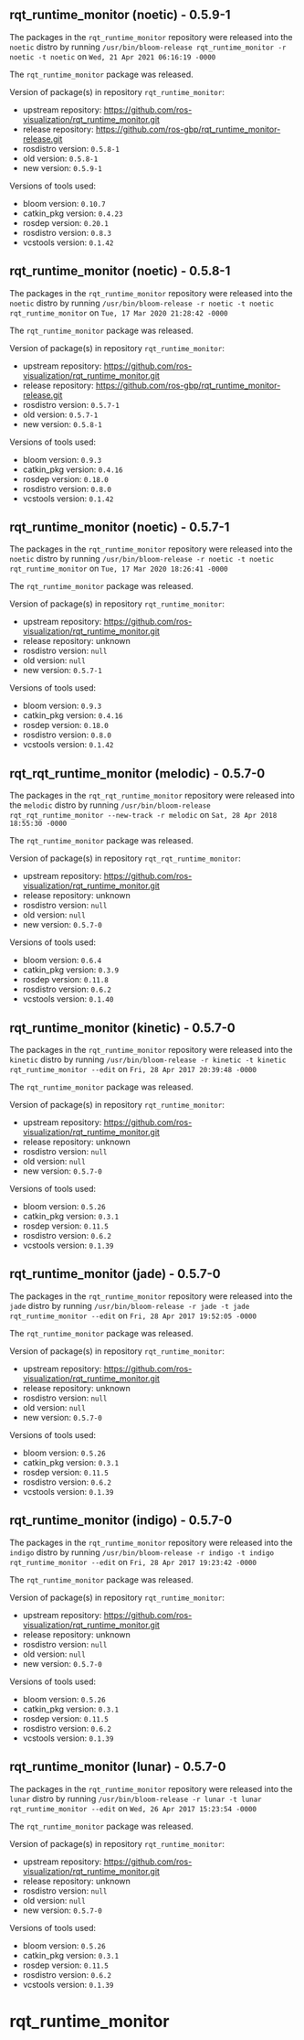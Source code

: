 ## rqt_runtime_monitor (noetic) - 0.5.9-1

The packages in the `rqt_runtime_monitor` repository were released into the `noetic` distro by running `/usr/bin/bloom-release rqt_runtime_monitor -r noetic -t noetic` on `Wed, 21 Apr 2021 06:16:19 -0000`

The `rqt_runtime_monitor` package was released.

Version of package(s) in repository `rqt_runtime_monitor`:

- upstream repository: https://github.com/ros-visualization/rqt_runtime_monitor.git
- release repository: https://github.com/ros-gbp/rqt_runtime_monitor-release.git
- rosdistro version: `0.5.8-1`
- old version: `0.5.8-1`
- new version: `0.5.9-1`

Versions of tools used:

- bloom version: `0.10.7`
- catkin_pkg version: `0.4.23`
- rosdep version: `0.20.1`
- rosdistro version: `0.8.3`
- vcstools version: `0.1.42`


## rqt_runtime_monitor (noetic) - 0.5.8-1

The packages in the `rqt_runtime_monitor` repository were released into the `noetic` distro by running `/usr/bin/bloom-release -r noetic -t noetic rqt_runtime_monitor` on `Tue, 17 Mar 2020 21:28:42 -0000`

The `rqt_runtime_monitor` package was released.

Version of package(s) in repository `rqt_runtime_monitor`:

- upstream repository: https://github.com/ros-visualization/rqt_runtime_monitor.git
- release repository: https://github.com/ros-gbp/rqt_runtime_monitor-release.git
- rosdistro version: `0.5.7-1`
- old version: `0.5.7-1`
- new version: `0.5.8-1`

Versions of tools used:

- bloom version: `0.9.3`
- catkin_pkg version: `0.4.16`
- rosdep version: `0.18.0`
- rosdistro version: `0.8.0`
- vcstools version: `0.1.42`


## rqt_runtime_monitor (noetic) - 0.5.7-1

The packages in the `rqt_runtime_monitor` repository were released into the `noetic` distro by running `/usr/bin/bloom-release -r noetic -t noetic rqt_runtime_monitor` on `Tue, 17 Mar 2020 18:26:41 -0000`

The `rqt_runtime_monitor` package was released.

Version of package(s) in repository `rqt_runtime_monitor`:

- upstream repository: https://github.com/ros-visualization/rqt_runtime_monitor.git
- release repository: unknown
- rosdistro version: `null`
- old version: `null`
- new version: `0.5.7-1`

Versions of tools used:

- bloom version: `0.9.3`
- catkin_pkg version: `0.4.16`
- rosdep version: `0.18.0`
- rosdistro version: `0.8.0`
- vcstools version: `0.1.42`


## rqt_rqt_runtime_monitor (melodic) - 0.5.7-0

The packages in the `rqt_rqt_runtime_monitor` repository were released into the `melodic` distro by running `/usr/bin/bloom-release rqt_rqt_runtime_monitor --new-track -r melodic` on `Sat, 28 Apr 2018 18:55:30 -0000`

The `rqt_runtime_monitor` package was released.

Version of package(s) in repository `rqt_rqt_runtime_monitor`:

- upstream repository: https://github.com/ros-visualization/rqt_runtime_monitor.git
- release repository: unknown
- rosdistro version: `null`
- old version: `null`
- new version: `0.5.7-0`

Versions of tools used:

- bloom version: `0.6.4`
- catkin_pkg version: `0.3.9`
- rosdep version: `0.11.8`
- rosdistro version: `0.6.2`
- vcstools version: `0.1.40`


## rqt_runtime_monitor (kinetic) - 0.5.7-0

The packages in the `rqt_runtime_monitor` repository were released into the `kinetic` distro by running `/usr/bin/bloom-release -r kinetic -t kinetic rqt_runtime_monitor --edit` on `Fri, 28 Apr 2017 20:39:48 -0000`

The `rqt_runtime_monitor` package was released.

Version of package(s) in repository `rqt_runtime_monitor`:

- upstream repository: https://github.com/ros-visualization/rqt_runtime_monitor.git
- release repository: unknown
- rosdistro version: `null`
- old version: `null`
- new version: `0.5.7-0`

Versions of tools used:

- bloom version: `0.5.26`
- catkin_pkg version: `0.3.1`
- rosdep version: `0.11.5`
- rosdistro version: `0.6.2`
- vcstools version: `0.1.39`


## rqt_runtime_monitor (jade) - 0.5.7-0

The packages in the `rqt_runtime_monitor` repository were released into the `jade` distro by running `/usr/bin/bloom-release -r jade -t jade rqt_runtime_monitor --edit` on `Fri, 28 Apr 2017 19:52:05 -0000`

The `rqt_runtime_monitor` package was released.

Version of package(s) in repository `rqt_runtime_monitor`:

- upstream repository: https://github.com/ros-visualization/rqt_runtime_monitor.git
- release repository: unknown
- rosdistro version: `null`
- old version: `null`
- new version: `0.5.7-0`

Versions of tools used:

- bloom version: `0.5.26`
- catkin_pkg version: `0.3.1`
- rosdep version: `0.11.5`
- rosdistro version: `0.6.2`
- vcstools version: `0.1.39`


## rqt_runtime_monitor (indigo) - 0.5.7-0

The packages in the `rqt_runtime_monitor` repository were released into the `indigo` distro by running `/usr/bin/bloom-release -r indigo -t indigo rqt_runtime_monitor --edit` on `Fri, 28 Apr 2017 19:23:42 -0000`

The `rqt_runtime_monitor` package was released.

Version of package(s) in repository `rqt_runtime_monitor`:

- upstream repository: https://github.com/ros-visualization/rqt_runtime_monitor.git
- release repository: unknown
- rosdistro version: `null`
- old version: `null`
- new version: `0.5.7-0`

Versions of tools used:

- bloom version: `0.5.26`
- catkin_pkg version: `0.3.1`
- rosdep version: `0.11.5`
- rosdistro version: `0.6.2`
- vcstools version: `0.1.39`


## rqt_runtime_monitor (lunar) - 0.5.7-0

The packages in the `rqt_runtime_monitor` repository were released into the `lunar` distro by running `/usr/bin/bloom-release -r lunar -t lunar rqt_runtime_monitor --edit` on `Wed, 26 Apr 2017 15:23:54 -0000`

The `rqt_runtime_monitor` package was released.

Version of package(s) in repository `rqt_runtime_monitor`:

- upstream repository: https://github.com/ros-visualization/rqt_runtime_monitor.git
- release repository: unknown
- rosdistro version: `null`
- old version: `null`
- new version: `0.5.7-0`

Versions of tools used:

- bloom version: `0.5.26`
- catkin_pkg version: `0.3.1`
- rosdep version: `0.11.5`
- rosdistro version: `0.6.2`
- vcstools version: `0.1.39`


# rqt_runtime_monitor